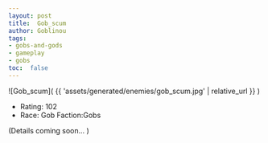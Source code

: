 ```yaml
---
layout: post
title:  Gob_scum
author: Goblinou
tags:
- gobs-and-gods
- gameplay
- gobs
toc:  false
---
```


![Gob_scum]( {{ 'assets/generated/enemies/gob_scum.jpg' | relative_url }} )
- Rating: 102
- Race: Gob  Faction:Gobs

(Details coming soon... )